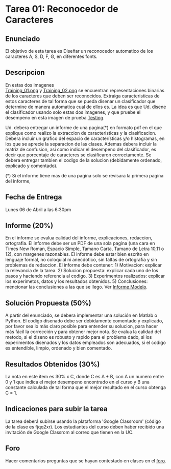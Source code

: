 # Tarea 01: Reconocedor de Caracteres

## Enunciado
El objetivo de esta tarea es Diseñar un reconocedor automatico de los caracteres A, S, D, F, G, en diferentes fonts.


## Descripcion
En estas dos imagenes  
[Training_01.png](https://github.com/domingomery/patrones/tree/master/tareas/Tarea_01/Training_01.png) y
[Training_02.png](https://github.com/domingomery/patrones/tree/master/tareas/Tarea_01/Training_02.png) 
se encuentran representaciones binarias de los caracteres que deben ser reconocidos. Extraiga caracteristicas de estos caracteres de tal forma que se pueda disenar un clasificador que determine de manera automatica cual de ellos es. La idea es que Ud. disene el clasificador usando solo estas dos imagenes, y que pruebe el desempeno en esta imagen de prueba
[Testing](https://github.com/domingomery/patrones/tree/master/tareas/Tarea_01/Testing.png).

Ud. debera entregar un informe de una pagina(*) en formato pdf en el que explique como realizo la extraccion de caracteristicas y la clasificacion. Debera incluir un grafico del espacio de características y/o histogramas, en los que se aprecie la separacion de las clases. Ademas debera incluir la matriz de confusion, asi como indicar el desempeno del clasificador, es decir que porcentaje de caracteres se clasificaron correctamente. Se debera entregar tambien el codigo de la solucion (debidamente ordenado, explicado y comentado).

(*) Si el informe tiene mas de una pagina solo se revisara la primera pagina del informe,


## Fecha de Entrega
Lunes 06 de Abril a las 6:30pm

## Informe (20%)
En el informe se evalua calidad del informe, explicaciones, redaccion, ortografia. El informe debe ser un PDF de una sola pagina (una cara en Times New Roman, Espacio Simple, Tamano Carta, Tamano de Letra 10,11 o 12), con margenes razonables. El informe debe estar bien escrito en lenguaje formal, no coloquial ni anecdotico, sin faltas de ortografia y sin problemas de redaccion. El informe debe contener: 1) Motivacion: explicar la relevancia de la tarea. 2) Solucion propuesta: explicar cada uno de los pasos y haciendo referencia al codigo. 3) Experimentos realizados: explicar los experimetos, datos y los resultados obtenidos. 5) Conclusiones: mencionar las conclusiones a las que se llego. Ver [Informe Modelo](https://github.com/domingomery/patrones/blob/master/tareas/TareaModelo.pdf).

## Solución Propuesta (50%)
A partir del enunciado, se debera implementar una solución en Matlab o Python. El codigo disenado debe ser debidamente comentado y explicado, por favor sea lo más claro posible para entender su solucion, para hacer más fácil la corrección y para obtener mejor nota. Se evalua la calidad del metodo, si el diseno es robusto y rapido para el problema dado, si los experimentos disenados y los datos empleados son adecuados, si el codigo es entendible, limpio, ordenado y bien comentado.

## Resultados Obtenidos (30%)
La nota en este item es 30% x C, donde C es A + B, con A un numero entre 0 y 1 que indica el mejor desempeno encontrado en el curso y B una constante calculada de tal forma que el mejor resultado en el curso obtenga C = 1. 

## Indicaciones para subir la tarea
La tarea deberá subirse usando la plataforma 'Google Classroom' (código de la clase es fjqq2xr). Los estudiantes del curso deben haber recibido una invitación de Google Classrom al correo que tienen en la UC.

## Foro
Hacer comentarios preguntas que se hayan contestado en clases en el [foro](https://github.com/domingomery/patrones/issues/7).

